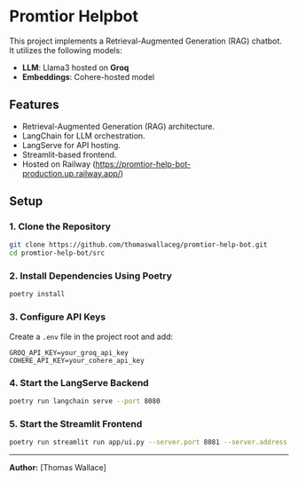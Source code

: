# Promtior Helpbot

This project implements a Retrieval-Augmented Generation (RAG) chatbot. It utilizes the following models:

- **LLM**: Llama3 hosted on **Groq**
- **Embeddings**: Cohere-hosted model

## Features

- Retrieval-Augmented Generation (RAG) architecture.
- LangChain for LLM orchestration.
- LangServe for API hosting.
- Streamlit-based frontend.
- Hosted on Railway (https://promtior-help-bot-production.up.railway.app/)

## Setup

### 1. Clone the Repository

```bash
git clone https://github.com/thomaswallaceg/promtior-help-bot.git
cd promtior-help-bot/src
```

### 2. Install Dependencies Using Poetry

```bash
poetry install
```

### 3. Configure API Keys

Create a `.env` file in the project root and add:

```
GROQ_API_KEY=your_groq_api_key
COHERE_API_KEY=your_cohere_api_key
```

### 4. Start the LangServe Backend

```bash
poetry run langchain serve --port 8080
```

### 5. Start the Streamlit Frontend

```bash
poetry run streamlit run app/ui.py --server.port 8081 --server.address 0.0.0.0
```

---

**Author:** [Thomas Wallace]
